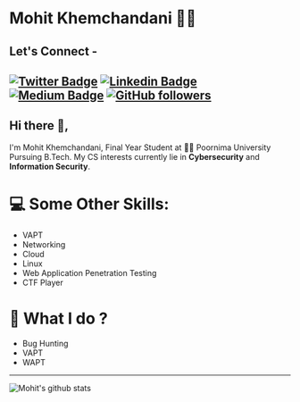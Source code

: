 # Mohit Khemchandani 👨‍💻

## Let's Connect -
[![Twitter Badge](https://img.shields.io/badge/-@mohitkchandani-1ca0f1?style=flat-square&labelColor=1ca0f1&logo=twitter&logoColor=white&link=https://twitter.com/mohitkchandani)](https://twitter.com/mohitkchandani) [![Linkedin Badge](https://img.shields.io/badge/-mohitkhemchandani-blue?style=flat-square&logo=Linkedin&logoColor=white&link=https://www.linkedin.com/in/mohitkhemchandani/)](https://www.linkedin.com/in/mohitkhemchandani) [![Medium Badge](https://img.shields.io/badge/-@_cryptonic007-03a57a?style=flat-square&labelColor=000000&logo=Medium&link=https://medium.com/@_cryptonic007/)](https://medium.com/@_cryptonic007/)
[![GitHub followers](https://img.shields.io/github/followers/mohitkhemchandani?label=Follow&style=social)](https://github.com/mohitkhemchandani/?tab=follow)
---
## Hi there 👋,           
I'm Mohit Khemchandani, Final Year Student at 👨‍💻 Poornima University Pursuing B.Tech. My CS interests currently lie in **Cybersecurity** and **Information Security**.

# 💻 Some Other Skills:
- VAPT
- Networking
- Cloud
- Linux
- Web Application Penetration Testing
- CTF Player

# 🧐 What I do ?
- Bug Hunting
- VAPT
- WAPT

---
![Mohit's github stats](https://github-readme-stats.vercel.app/api?username=mohitkhemchandani&show_icons=true)
